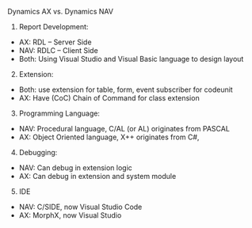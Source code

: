 Dynamics AX vs. Dynamics NAV

1. Report Development:
  - AX: RDL – Server Side 
  - NAV: RDLC – Client Side 	
  - Both: Using Visual Studio and Visual Basic language to design layout
  
2. Extension:
  - Both: use extension for table, form, event subscriber for codeunit
  - AX: Have (CoC) Chain of Command for class extension
  
3. Programming Language:
  - NAV: Procedural language, C/AL (or AL) originates from PASCAL
  - AX: Object Oriented language, X++ originates from C#, 

4. Debugging:
  - NAV: Can debug in extension logic
  - AX: Can debug in extension and system module
	
5. IDE	
  - NAV: C/SIDE, now Visual Studio Code
  - AX: MorphX, now Visual Studio
